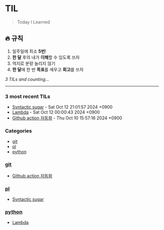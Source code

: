 # TIL
> Today I Learned

## 🔥 규칙
1. 일주일에 최소 **5번**!
2. **한 달** 후의 내가 **이해**할 수 있도록 쓰자
3. 억지로 분량 늘리지 않기
4. **한 달**에 한 번 **목표**를 세우고 **회고**를 쓰자


_3 TILs and counting..._

---

### 3 most recent TILs

- [Syntactic sugar](pl/241012.md) - Sat Oct 12 21:01:57 2024 +0900
- [Lambda](python/241011.md) - Sat Oct 12 00:00:43 2024 +0900
- [Github action 자동화](git/241010.md) - Thu Oct 10 15:57:16 2024 +0900

### Categories

- [git](#git)
- [pl](#pl)
- [python](#python)

### [git](#git)
- [Github action 자동화](git/241010.md)

### [pl](#pl)
- [Syntactic sugar](pl/241012.md)

### [python](#python)
- [Lambda](python/241011.md)


